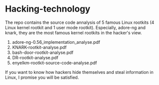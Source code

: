 # Hacking-technology
The repo contains the source code annalysis of 5 famous Linux rootkits (4 Linux kernel rootkit and 1 user mode rootkit).
Especially, adore-ng and knark, they are the most famous kernel rootkits in the hacker's view.

1. adore-ng-0.56_implementation_analyse.pdf
2. KNARK-rootkit-analyse.pdf
3. bash-door-rootkit-analyse.pdf
4. DR-rootkit-analyse.pdf
5. enyelkm-rootkit-source-code-analyse.pdf 

If you want to know how hackers hide themselves and steal information in Linux, I promise you will be satisfied.
